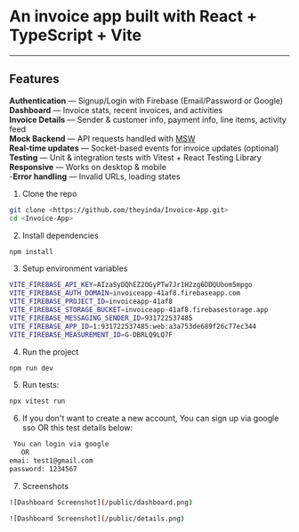 # An invoice app built with React + TypeScript + Vite

---

## Features

**Authentication** — Signup/Login with Firebase (Email/Password or Google)  
**Dashboard** — Invoice stats, recent invoices, and activities  
**Invoice Details** — Sender & customer info, payment info, line items, activity feed  
**Mock Backend** — API requests handled with [MSW](https://mswjs.io/)  
**Real-time updates** — Socket-based events for invoice updates (optional)  
**Testing** — Unit & integration tests with Vitest + React Testing Library  
**Responsive** — Works on desktop & mobile  
-**Error handling** — Invalid URLs, loading states

1. Clone the repo

```bash
git clone <https://github.com/theyinda/Invoice-App.git>
cd <Invoice-App>

```

2. Install dependencies

```bash
npm install

```

3. Setup environment variables

```bash
VITE_FIREBASE_API_KEY=AIzaSyDQhEZ2OGyPTw7Jr1H2zg6DDQUbom5mpgo
VITE_FIREBASE_AUTH_DOMAIN=invoiceapp-41af8.firebaseapp.com
VITE_FIREBASE_PROJECT_ID=invoiceapp-41af8
VITE_FIREBASE_STORAGE_BUCKET=invoiceapp-41af8.firebasestorage.app
VITE_FIREBASE_MESSAGING_SENDER_ID=931722537485
VITE_FIREBASE_APP_ID=1:931722537485:web:a3a753de689f26c77ec344
VITE_FIREBASE_MEASUREMENT_ID=G-DBRLQ9LQ7F

```

4. Run the project

```bash
npm run dev
```

5. Run tests:

```bash
npx vitest run
```

6. If you don't want to create a new account, You can sign up via google sso OR this test details below:

```bash
 You can login via google
   OR
emai: test1@gmail.com
password: 1234567
```

7. Screenshots

```bash
![Dashboard Screenshot](/public/dashboard.png)

![Dashboard Screenshot](/public/details.png)
```

